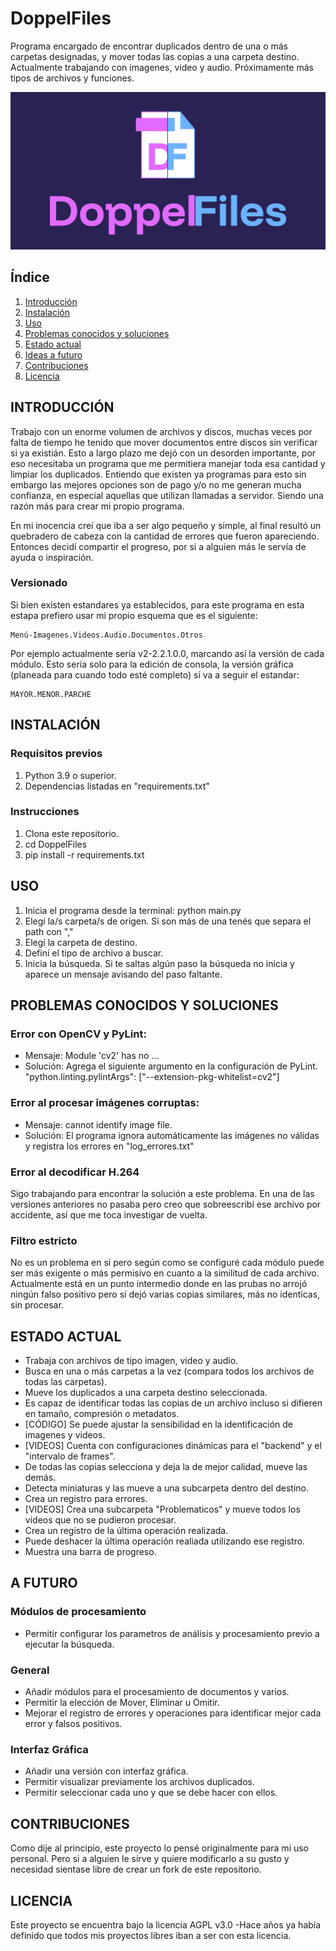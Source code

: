 # DoppelFiles
Programa encargado de encontrar duplicados dentro de una o más carpetas designadas, y mover todas las copias a una carpeta destino.
Actualmente trabajando con imagenes, video y audio. Próximamente más tipos de archivos y funciones.

![Banner](assets/Banner.jpg)

## Índice
1. [Introducción](#introducción)
2. [Instalación](#instalación)
3. [Uso](#uso)
4. [Problemas conocidos y soluciones](#problemas-conocidos-y-soluciones)
5. [Estado actual](#estado-actual)
6. [Ideas a futuro](#a-futuro)
7. [Contribuciones](#contribuciones)
8. [Licencia](#licencia)

## INTRODUCCIÓN
Trabajo con un enorme volumen de archivos y discos, muchas veces por falta de tiempo he tenido que mover documentos entre discos sin verificar si ya existián.
Esto a largo plazo me dejó con un desorden importante, por eso necesitaba un programa que me permitiera manejar toda esa cantidad y limpiar los duplicados.
Entiendo que existen ya programas para esto sin embargo las mejores opciones son de pago y/o no me generan mucha confianza, en especial aquellas que utilizan llamadas a servidor.
Siendo una razón más para crear mi propio programa.

En mi inocencia creí que iba a ser algo pequeño y simple, al final resultó un quebradero de cabeza con la cantidad de errores que fueron apareciendo. Entonces decidí compartir el progreso,
por si a alguien más le servía de ayuda o inspiración.

### Versionado
Si bien existen estandares ya establecidos, para este programa en esta estapa prefiero usar mi propio esquema que es el siguiente:
~~~
Menú-Imagenes.Videos.Audio.Documentos.Otros
~~~
Por ejemplo actualmente sería v2-2.2.1.0.0, marcando así la versión de cada módulo.
Esto sería solo para la edición de consola, la versión gráfica (planeada para cuando todo esté completo) si va a seguir el estandar:
~~~
MAYOR.MENOR.PARCHE
~~~

## INSTALACIÓN
### Requisitos previos
1. Python 3.9 o superior.
2. Dependencias listadas en "requirements.txt"

### Instrucciones
1. Clona este repositorio.
2. cd DoppelFiles
3. pip install -r requirements.txt

## USO
1. Inicia el programa desde la terminal: python main.py
2. Elegí la/s carpeta/s de origen. Si son más de una tenés que separa el path con ","
3. Elegí la carpeta de destino.
4. Definí el tipo de archivo a buscar.
5. Inicia la búsqueda.
Si te saltas algún paso la búsqueda no inicia y aparece un mensaje avisando del paso faltante.

## PROBLEMAS CONOCIDOS Y SOLUCIONES
### Error con OpenCV y PyLint:
- Mensaje: Module 'cv2' has no ...
- Solución: Agrega el siguiente argumento en la configuración de PyLint. "python.linting.pylintArgs": ["--extension-pkg-whitelist=cv2"]
### Error al procesar imágenes corruptas:
- Mensaje: cannot identify image file.
- Solución: El programa ignora automáticamente las imágenes no válidas y registra los errores en "log_errores.txt"
### Error al decodificar H.264
Sigo trabajando para encontrar la solución a este problema. En una de las versiones anteriores no pasaba pero creo que sobreescribí ese archivo por accidente, así que me toca investigar de vuelta.
### Filtro estricto
No es un problema en sí pero según como se configuré cada módulo puede ser más exigente o más permisivo en cuanto a la similitud de cada archivo. Actualmente está en un punto intermedio donde
en las prubas no arrojó ningún falso positivo pero sí dejó varias copias similares, más no identicas, sin procesar.

## ESTADO ACTUAL
- Trabaja con archivos de tipo imagen, video y audio.
- Busca en una o más carpetas a la vez (compara todos los archivos de todas las carpetas).
- Mueve los duplicados a una carpeta destino seleccionada.
- Es capaz de identificar todas las copias de un archivo incluso si difieren en tamaño, compresión o metadatos.
- [CÓDIGO] Se puede ajustar la sensibilidad en la identificación de imagenes y videos.
- [VIDEOS] Cuenta con configuraciones dinámicas para el "backend" y el "intervalo de frames".
- De todas las copias selecciona y deja la de mejor calidad, mueve las demás.
- Detecta miniaturas y las mueve a una subcarpeta dentro del destino.
- Crea un registro para errores.
- [VIDEOS] Crea una subcarpeta "Problematicos" y mueve todos los videos que no se pudieron procesar.
- Crea un registro de la última operación realizada.
- Puede deshacer la última operación realiada utilizando ese registro.
- Muestra una barra de progreso.

## A FUTURO
### Módulos de procesamiento
- Permitir configurar los parametros de análisis y procesamiento previo a ejecutar la búsqueda.
### General
- Añadir módulos para el procesamiento de documentos y varios.
- Permitir la elección de Mover, Eliminar u Omitir.
- Mejorar el registro de errores y operaciones para identificar mejor cada error y falsos positivos.
### Interfaz Gráfica
- Añadir una versión con interfaz gráfica.
- Permitir visualizar previamente los archivos duplicados.
- Permitir seleccionar cada uno y que se debe hacer con ellos.

## CONTRIBUCIONES
Como dije al principio, este proyecto lo pensé originalmente para mi uso personal. Pero si a alguien le sirve y quiere modificarlo a su gusto y necesidad sientase libre de crear un fork de este repositorio.

## LICENCIA
Este proyecto se encuentra bajo la licencia AGPL v3.0 -Hace años ya había definido que todos mis proyectos libres iban a ser con esta licencia.
